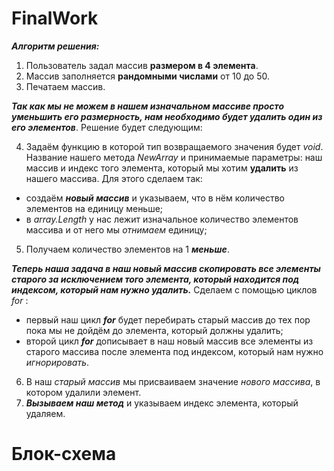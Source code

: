 # FinalWork

**_Алгоритм решения:_**

1. Пользователь задал массив **размером в 4 элемента**.
2. Массив заполняется **рандомными числами** от 10 до 50.
3. Печатаем массив.

**_Так как мы не можем в нашем изначальном массиве просто уменьшить его размерность, нам необходимо будет удалить один из его элементов_**. Решение будет следующим:

4. Задаём функцию в которой тип возвращаемого значения будет *void*. Название нашего метода *NewArray* и принимаемые параметры: наш массив и индекс того элемента, который мы хотим **удалить** из нашего массива. Для этого сделаем так:
* создаём **_новый массив_** и указываем, что в нём количество элементов на единицу меньше;
* в *array.Length* у нас лежит изначальное количество элементов массива и от него мы *отнимаем* единицу; 

5. Получаем количество элементов на 1 **_меньше_**.

**_Теперь наша задача в наш новый массив скопировать все элементы старого за исключением того элемента, который находится под индексом, который нам нужно удалить._** Сделаем с помощью циклов *for* :
* первый наш цикл *__for__* будет перебирать старый массив до тех пор пока мы не дойдём до элемента, который должны удалить;
* второй цикл *__for__* дописывает в наш новый массив все элементы из старого массива после элемента под индексом, который нам нужно *игнорировать*.

6. В наш *старый массив* мы присваиваем значение *нового массива*, в котором удалили элемент.
7. *__Вызываем наш метод__* и указываем индекс элемента, который удаляем. 

# Блок-схема

